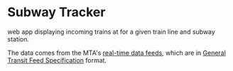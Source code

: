 # Subway Tracker
web app displaying incoming trains at for a given train line and subway station.

The data comes from the MTA's [real-time data feeds](http://datamine.mta.info), which are in [General Transit Feed Specification](https://developers.google.com/transit/gtfs-realtime/) format.
